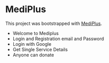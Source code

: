 # MediPlus

This project was bootstrapped with [MediPlus](https://mediplus-e319c.web.app/).

* Welcome to Mediplus 
* Login and Registration email and Password
* Login with Google
* Get Single Service Details
* Anyone can donate

